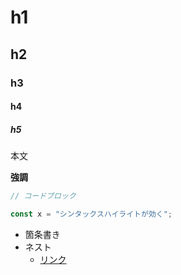 # h1

## h2

### h3

#### h4

##### h5

本文

**強調**

```javascript
// コードブロック

const x = "シンタックスハイライトが効く";
```

- 箇条書き
- ネスト
  - [リンク](#)
